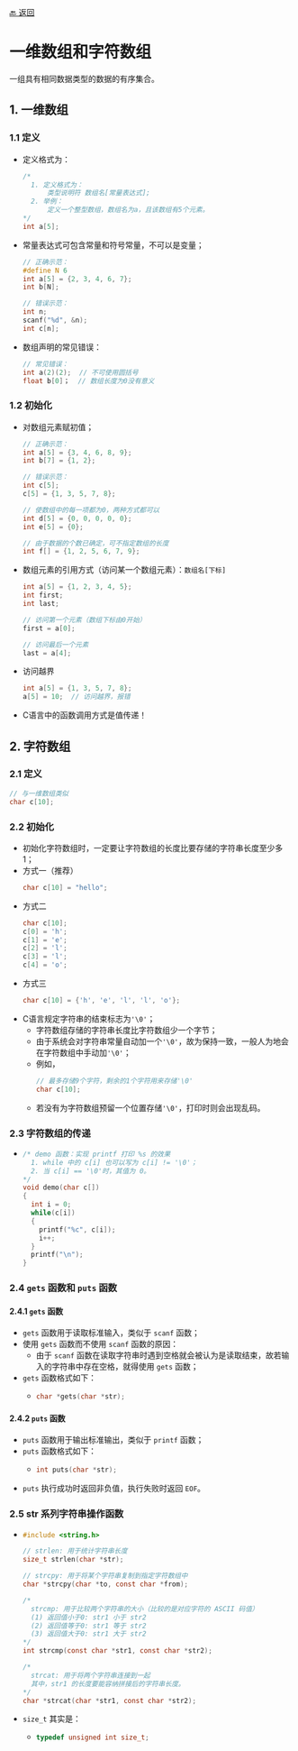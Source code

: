 [🔙 返回](../README.md)

# 一维数组和字符数组
一组具有相同数据类型的数据的有序集合。

## 1. 一维数组
### 1.1 定义
  - 定义格式为：
    ``` C
    /*
      1. 定义格式为：
          类型说明符 数组名[常量表达式];
      2. 举例：
          定义一个整型数组，数组名为a，且该数组有5个元素。
    */
    int a[5];
    ```
  - 常量表达式可包含常量和符号常量，不可以是变量；
    ``` C
    // 正确示范：
    #define N 6
    int a[5] = {2, 3, 4, 6, 7};
    int b[N];

    // 错误示范：
    int n;
    scanf("%d", &n);
    int c[n];
    ```
  - 数组声明的常见错误：
    ``` C
    // 常见错误：
    int a(2)(2);  // 不可使用圆括号
    float b[0]；  // 数组长度为0没有意义
    ```

### 1.2 初始化
  - 对数组元素赋初值；
    ``` C
    // 正确示范：
    int a[5] = {3, 4, 6, 8, 9};
    int b[7] = {1, 2};

    // 错误示范：
    int c[5];
    c[5] = {1, 3, 5, 7, 8};

    // 使数组中的每一项都为0，两种方式都可以
    int d[5] = {0, 0, 0, 0, 0};
    int e[5] = {0};

    // 由于数据的个数已确定，可不指定数组的长度
    int f[] = {1, 2, 5, 6, 7, 9};
    ```
  - 数组元素的引用方式（访问某一个数组元素）：`数组名[下标]`
    ``` C
    int a[5] = {1, 2, 3, 4, 5};
    int first;
    int last;

    // 访问第一个元素（数组下标由0开始）
    first = a[0];

    // 访问最后一个元素
    last = a[4];
    ```
  - 访问越界
    ``` C
    int a[5] = {1, 3, 5, 7, 8};
    a[5] = 10;  // 访问越界，报错
    ```
  - C语言中的函数调用方式是值传递！

## 2. 字符数组
### 2.1 定义
``` C
// 与一维数组类似
char c[10];
```
### 2.2 初始化
- 初始化字符数组时，一定要让字符数组的长度比要存储的字符串长度至少多1；
- 方式一（推荐）
  ``` C
  char c[10] = "hello";
  ```
- 方式二
  ``` C
  char c[10];
  c[0] = 'h';
  c[1] = 'e';
  c[2] = 'l';
  c[3] = 'l';
  c[4] = 'o';
  ```
- 方式三
  ``` C
  char c[10] = {'h', 'e', 'l', 'l', 'o'};
  ```
- C语言规定字符串的结束标志为`'\0'`；
  - 字符数组存储的字符串长度比字符数组少一个字节；
  - 由于系统会对字符串常量自动加一个`'\0'`，故为保持一致，一般人为地会在字符数组中手动加`'\0'`；
  - 例如，
    ``` C
    // 最多存储9个字符，剩余的1个字符用来存储'\0'
    char c[10];
    ```
  - 若没有为字符数组预留一个位置存储`'\0'`，打印时则会出现乱码。
### 2.3 字符数组的传递
- ``` C
  /* demo 函数：实现 printf 打印 %s 的效果
    1. while 中的 c[i] 也可以写为 c[i] != '\0'；
    2. 当 c[i] == '\0'时，其值为 0。
  */
  void demo(char c[])
  {
    int i = 0;
    while(c[i])
    {
      printf("%c", c[i]);
      i++;
    }
    printf("\n");
  }
  ```
### 2.4 `gets` 函数和 `puts` 函数
#### 2.4.1 `gets` 函数
  - `gets` 函数用于读取标准输入，类似于 `scanf` 函数；
  - 使用 `gets` 函数而不使用 `scanf` 函数的原因：
    - 由于 `scanf` 函数在读取字符串时遇到空格就会被认为是读取结束，故若输入的字符串中存在空格，就得使用 `gets` 函数；
  - `gets` 函数格式如下：
    - ``` C
      char *gets(char *str);
      ```
#### 2.4.2 `puts` 函数
  - `puts` 函数用于输出标准输出，类似于 `printf` 函数；
  - `puts` 函数格式如下：
    - ``` C
      int puts(char *str);
      ```
  - `puts` 执行成功时返回非负值，执行失败时返回 `EOF`。
### 2.5 str 系列字符串操作函数
  - ``` C
    #include <string.h>

    // strlen: 用于统计字符串长度
    size_t strlen(char *str);

    // strcpy: 用于将某个字符串复制到指定字符数组中   
    char *strcpy(char *to, const char *from);

    /*
      strcmp: 用于比较两个字符串的大小（比较的是对应字符的 ASCII 码值）
      (1) 返回值小于0: str1 小于 str2
      (2) 返回值等于0: str1 等于 str2
      (3) 返回值大于0: str1 大于 str2
    */
    int strcmp(const char *str1, const char *str2);

    /*  
      strcat: 用于将两个字符串连接到一起
      其中，str1 的长度要能容纳拼接后的字符串长度。
    */
    char *strcat(char *str1, const char *str2);
    ```
  - `size_t` 其实是：
    - ``` C
      typedef unsigned int size_t;
      ```